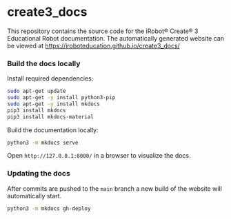 # create3_docs

This repository contains the source code for the iRobot® Create® 3 Educational Robot documentation.
The automatically generated website can be viewed at https://iroboteducation.github.io/create3_docs/

### Build the docs locally

Install required dependencies:

```bash
sudo apt-get update
sudo apt-get -y install python3-pip
sudo apt-get -y install mkdocs
pip3 install mkdocs
pip3 install mkdocs-material
```

Build the documentation locally:

```bash
python3 -m mkdocs serve
```

Open `http://127.0.0.1:8000/` in a browser to visualize the docs.

### Updating the docs

After commits are pushed to the `main` branch a new build of the website will automatically start.

```bash
python3 -m mkdocs gh-deploy
```